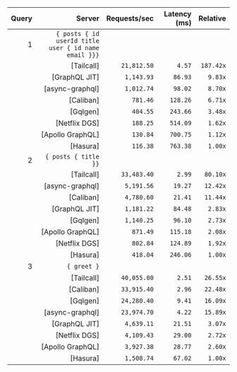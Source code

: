 <!-- PERFORMANCE_RESULTS_START -->

| Query | Server | Requests/sec | Latency (ms) | Relative |
|-------:|--------:|--------------:|--------------:|---------:|
| 1 | `{ posts { id userId title user { id name email }}}` |
|| [Tailcall] | `21,812.50` | `4.57` | `187.42x` |
|| [GraphQL JIT] | `1,143.93` | `86.93` | `9.83x` |
|| [async-graphql] | `1,012.74` | `98.02` | `8.70x` |
|| [Caliban] | `781.46` | `128.26` | `6.71x` |
|| [Gqlgen] | `404.55` | `243.66` | `3.48x` |
|| [Netflix DGS] | `188.25` | `514.09` | `1.62x` |
|| [Apollo GraphQL] | `130.84` | `700.75` | `1.12x` |
|| [Hasura] | `116.38` | `763.38` | `1.00x` |
| 2 | `{ posts { title }}` |
|| [Tailcall] | `33,483.40` | `2.99` | `80.10x` |
|| [async-graphql] | `5,191.56` | `19.27` | `12.42x` |
|| [Caliban] | `4,780.60` | `21.41` | `11.44x` |
|| [GraphQL JIT] | `1,181.22` | `84.48` | `2.83x` |
|| [Gqlgen] | `1,140.25` | `96.10` | `2.73x` |
|| [Apollo GraphQL] | `871.49` | `115.18` | `2.08x` |
|| [Netflix DGS] | `802.84` | `124.89` | `1.92x` |
|| [Hasura] | `418.04` | `246.06` | `1.00x` |
| 3 | `{ greet }` |
|| [Tailcall] | `40,055.00` | `2.51` | `26.55x` |
|| [Caliban] | `33,915.40` | `2.96` | `22.48x` |
|| [Gqlgen] | `24,280.40` | `9.41` | `16.09x` |
|| [async-graphql] | `23,974.70` | `4.22` | `15.89x` |
|| [GraphQL JIT] | `4,639.11` | `21.51` | `3.07x` |
|| [Netflix DGS] | `4,109.43` | `29.00` | `2.72x` |
|| [Apollo GraphQL] | `3,927.38` | `28.77` | `2.60x` |
|| [Hasura] | `1,508.74` | `67.02` | `1.00x` |

<!-- PERFORMANCE_RESULTS_END -->

